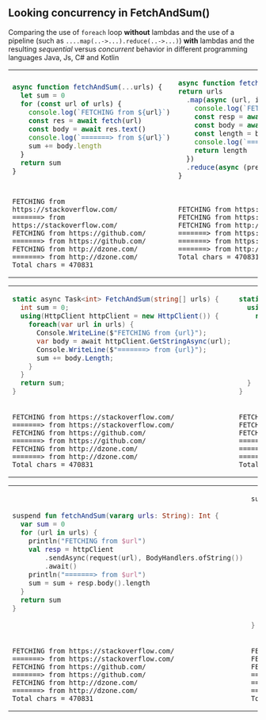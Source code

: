 ## Looking concurrency in FetchAndSum()

Comparing the use of `foreach` loop **without** lambdas and the use of a pipeline
(such as `....map(..->...).reduce(..->...)`) **with** lambdas and the resulting 
_sequential_ versus _concurrent_ behavior in different programming languages
Java, Js, C# and Kotlin

<table>
<tr>
<td>

```js
async function fetchAndSum(...urls) {
  let sum = 0
  for (const url of urls) {
    console.log(`FETCHING from ${url}`)
    const res = await fetch(url)
    const body = await res.text()
    console.log(`=======> from ${url}`)
    sum += body.length
  }
  return sum
}

```

</td>
<td>

```js
async function fetchAndSumλ(...urls) {
return urls
  .map(async (url, i) => {
    console.log(`FETCHING from ${url}`)
    const resp = await fetch(url)
    const body = await resp.text()
    const length = body.length
    console.log(`=======> from ${urls[i]}`)
    return length
  })
  .reduce(async (prev, curr) => await prev + await curr)
}
```

</td>
</tr>
<tr>
<td>

```
FETCHING from https://stackoverflow.com/
=======> from https://stackoverflow.com/
FETCHING from https://github.com/
=======> from https://github.com/
FETCHING from http://dzone.com/
=======> from http://dzone.com/
Total chars = 470831
```

</td>
<td>

```
FETCHING from https://stackoverflow.com/
FETCHING from https://github.com/
FETCHING from http://dzone.com/
=======> from https://github.com/
=======> from https://stackoverflow.com/
=======> from http://dzone.com/
Total chars = 470831
```

</td>
</tr>
</table>


<table>
<tr>
<td>

```csharp
static async Task<int> FetchAndSum(string[] urls) {
  int sum = 0;
  using(HttpClient httpClient = new HttpClient()) {
    foreach(var url in urls) {
      Console.WriteLine($"FETCHING from {url}");
      var body = await httpClient.GetStringAsync(url);
      Console.WriteLine($"=======> from {url}");
      sum += body.Length;
    }
  }
  return sum;
}
```

</td>
<td>

```csharp
static async Task<int> FetchAndSumλ(string[] urls) {
  using(HttpClient httpClient = new HttpClient()) {
    return await urls
      .Select(async url => {
        Console.WriteLine($"FETCHING from {url}");
        var body = await httpClient.GetStringAsync(url);
        Console.WriteLine($"=======> from {url}");
        return body.Length;
      })
      .Aggregate(async (prev, curr) => await prev + await curr);
  }
}
```

</td>
</tr>
<tr>
<td>

```
FETCHING from https://stackoverflow.com/
=======> from https://stackoverflow.com/
FETCHING from https://github.com/
=======> from https://github.com/
FETCHING from http://dzone.com/
=======> from http://dzone.com/
Total chars = 470831
```

</td>
<td>

```
FETCHING from https://stackoverflow.com/
FETCHING from https://github.com/
FETCHING from http://dzone.com/
=======> from https://github.com/
=======> from https://stackoverflow.com/
=======> from http://dzone.com/
Total chars = 470831
```

</td>
</tr>
</table>

<table>
<tr>
<td>

```kotlin
suspend fun fetchAndSum(vararg urls: String): Int {
  var sum = 0
  for (url in urls) {
    println("FETCHING from $url")
    val resp = httpClient
        .sendAsync(request(url), BodyHandlers.ofString())
        .await()
    println("=======> from $url")
    sum = sum + resp.body().length
  }
  return sum
}
```

</td>
<td>

```kotlin
suspend fun CoroutineScope.fetchAndSumλ(vararg urls: String): Int {
  return urls
    .asSequence()
    .map { url -> async {
      println("FETCHING from $url")
      val resp = httpClient
            .sendAsync(request(url), BodyHandlers.ofString())
            .await()
      println("=======> from $url")
      resp.body().length
    }}
    .reduce { prev, curr -> async {
      prev.await() + curr.await()
    }}
    .await();
}
```

</td>
</tr>
<tr>
<td>

```
FETCHING from https://stackoverflow.com/
=======> from https://stackoverflow.com/
FETCHING from https://github.com/
=======> from https://github.com/
FETCHING from http://dzone.com/
=======> from http://dzone.com/
Total chars = 470831
```

</td>
<td>

```
FETCHING from https://stackoverflow.com/
FETCHING from https://github.com/
FETCHING from http://dzone.com/
=======> from https://github.com/
=======> from https://stackoverflow.com/
=======> from http://dzone.com/
Total chars = 470831
```

</td>
</tr>
</table>

